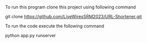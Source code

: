 To run this program 
clone this project using following command

git clone https://github.com/LiveWiresSRM2023/URL-Shortener.git

To run the code execute the following command

python app.py runserver
